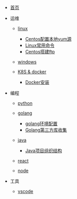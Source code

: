 
* [首页](/)

* 运维

  * [linux](/linux/)
    * [Centos配置本地yum源](/linux/centos-config-local-yum-repo.md)
    * [Linux常用命令](linux/linux-cmd.md)
    * [Centos搭建ftp](linux/centos-install-vsftpd.md)

  * [windows](/windows/)
    

  * [K8S & docker](/k8s/)
    * [Docker安装](/k8s/docker安装.md)
    

* 编程

  * [python](/python/)

  * [golang](/golang/)
    * [golang环境配置](/golang/config-golang-envs.md)
    * [Golang第三方库收集](/golang/Golang第三方库收集.md)

  * [java](/java/)
    * [Java项目组织结构](/java/java-project-struct.md)

  * [react](/react/)

  * [node](/node/)

* 工具

  * [vscode](/vscode/)
